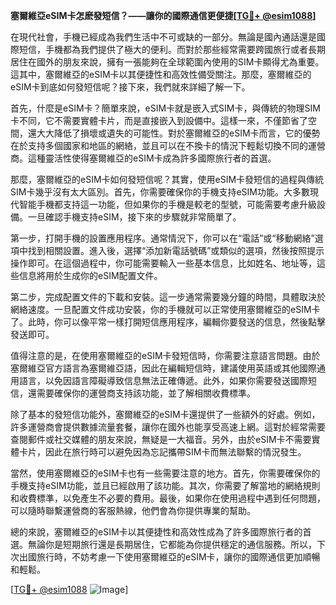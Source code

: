 **塞爾維亞eSIM卡怎麽發短信？——讓你的國際通信更便捷[[TG💪+ @esim1088](https://t.me/s/esim1088)]**

在現代社會，手機已經成為我們生活中不可或缺的一部分。無論是國內通話還是國際短信，手機都為我們提供了極大的便利。而對於那些經常需要跨國旅行或者長期居住在國外的朋友來說，擁有一張能夠在全球範圍內使用的SIM卡顯得尤為重要。這其中，塞爾維亞的eSIM卡以其便捷性和高效性備受關注。那麼，塞爾維亞的eSIM卡到底如何發短信呢？接下來，我們就來詳細了解一下。

首先，什麼是eSIM卡？簡單來說，eSIM卡就是嵌入式SIM卡，與傳統的物理SIM卡不同，它不需要實體卡片，而是直接嵌入到設備中。這樣一來，不僅節省了空間，還大大降低了損壞或遺失的可能性。對於塞爾維亞的eSIM卡而言，它的優勢在於支持多個國家和地區的網絡，並且可以在不換卡的情況下輕鬆切換不同的運營商。這種靈活性使得塞爾維亞的eSIM卡成為許多國際旅行者的首選。

那麼，塞爾維亞的eSIM卡如何發短信呢？其實，使用eSIM卡發短信的過程與傳統SIM卡幾乎沒有太大區別。首先，你需要確保你的手機支持eSIM功能。大多數現代智能手機都支持這一功能，但如果你的手機是較老的型號，可能需要考慮升級設備。一旦確認手機支持eSIM，接下來的步驟就非常簡單了。

第一步，打開手機的設置應用程序。通常情況下，你可以在“電話”或“移動網絡”選項中找到相關設置。進入後，選擇“添加新電話號碼”或類似的選項，然後按照提示操作即可。在這個過程中，你可能需要輸入一些基本信息，比如姓名、地址等，這些信息將用於生成你的eSIM配置文件。

第二步，完成配置文件的下載和安裝。這一步通常需要幾分鐘的時間，具體取決於網絡速度。一旦配置文件成功安裝，你的手機就可以正常使用塞爾維亞的eSIM卡了。此時，你可以像平常一樣打開短信應用程序，編輯你要發送的信息，然後點擊發送即可。

值得注意的是，在使用塞爾維亞的eSIM卡發短信時，你需要注意語言問題。由於塞爾維亞官方語言為塞爾維亞語，因此在編輯短信時，建議使用英語或其他國際通用語言，以免因語言障礙導致信息無法正確傳遞。此外，如果你需要發送國際短信，還需要確保你的運營商支持該功能，並了解相關收費標準。

除了基本的發短信功能外，塞爾維亞的eSIM卡還提供了一些額外的好處。例如，許多運營商會提供數據流量套餐，讓你在國外也能享受高速上網。這對於經常需要查閱郵件或社交媒體的朋友來說，無疑是一大福音。另外，由於eSIM卡不需要實體卡片，因此在旅行時可以避免因為忘記攜帶SIM卡而無法聯繫的情況發生。

當然，使用塞爾維亞的eSIM卡也有一些需要注意的地方。首先，你需要確保你的手機支持eSIM功能，並且已經啟用了該功能。其次，你需要了解當地的網絡規則和收費標準，以免產生不必要的費用。最後，如果你在使用過程中遇到任何問題，可以隨時聯繫運營商的客服熱線，他們會為你提供專業的幫助。

總的來說，塞爾維亞的eSIM卡以其便捷性和高效性成為了許多國際旅行者的首選。無論你是短期旅行還是長期居住，它都能為你提供穩定的通信服務。所以，下次出國旅行時，不妨考慮一下使用塞爾維亞的eSIM卡，讓你的國際通信更加順暢和輕鬆。

[[TG💪+ @esim1088](https://t.me/s/esim1088) ![Image](https://i.postimg.cc/4NQfJmqS/Snipaste-2025-05-13-00-14-12.png)]